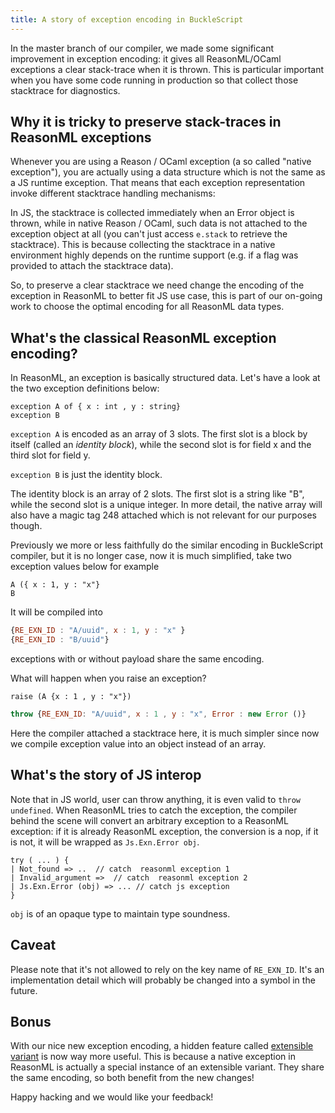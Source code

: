 ```yaml
---
title: A story of exception encoding in BuckleScript
---
```


In the master branch of our compiler, we made some significant improvement in exception encoding: it gives all ReasonML/OCaml exceptions a clear stack-trace when it is thrown. This is particular important when you have some code running in production so that collect those stacktrace for diagnostics.

## Why it is tricky to preserve stack-traces in ReasonML exceptions

Whenever you are using a Reason / OCaml exception (a so called "native exception"), you are actually using a data structure which is not the same as a JS runtime exception. That means that each exception representation invoke different stacktrace handling mechanisms:

In JS, the stacktrace is collected immediately when an Error object is thrown, while in native Reason / OCaml, such data is not attached to the exception object at all (you can't just access `e.stack` to retrieve the stacktrace). This is because collecting the stacktrace in a native environment highly depends on the runtime support (e.g. if a flag was provided to attach the stacktrace data).

So, to preserve a clear stacktrace we need change the encoding of the exception in ReasonML to better fit JS use case, this is part of our on-going work to choose the optimal encoding for all ReasonML data types.

## What's the classical ReasonML exception encoding?

In ReasonML, an exception is basically structured data. Let's have a look at the two exception definitions below:

```reasonml
exception A of { x : int , y : string}
exception B
```

`exception A` is encoded as an array of 3 slots. The first slot is a block by itself (called an *identity block*), while the second slot is for field x and the third slot for field y.

`exception B` is just the identity block.

The identity block is an array of 2 slots. The first slot is a string like "B", while the second slot is a unique integer. 
In more detail, the native array will also have a magic tag 248 attached which is not relevant for our purposes though.

Previously we more or less faithfully do the similar encoding in BuckleScript compiler, but it is no longer case,  now it is much simplified, take two exception values below for example

```reasonml
A ({ x : 1, y : "x"}
B
```

It will be compiled into

```js
{RE_EXN_ID : "A/uuid", x : 1, y : "x" }
{RE_EXN_ID : "B/uuid"}
```
exceptions with or without payload share the same encoding.

What will happen when you raise an exception?

```reasonml
raise (A {x : 1 , y : "x"})
````


```js
throw {RE_EXN_ID: "A/uuid", x : 1 , y : "x", Error : new Error ()}
```

Here the compiler attached a stacktrace here, it is much simpler since now we compile exception value into an object instead of an array.

## What's the story of JS interop

Note that in JS world, user can throw anything, it is even valid to `throw undefined`. When ReasonML tries to catch the exception, the compiler behind the scene will convert an arbitrary exception to a ReasonML exception: if it is already ReasonML exception, the conversion is a nop, if it is not, it will be wrapped as `Js.Exn.Error obj`.

```reasonml
try ( ... ) {
| Not_found => ..  // catch  reasonml exception 1 
| Invalid_argument =>  // catch  reasonml exception 2
| Js.Exn.Error (obj) => ... // catch js exception
}
```

`obj` is of an opaque type to maintain type soundness.

## Caveat

Please note that it's not allowed to rely on the key name of `RE_EXN_ID`. It's an implementation detail which will probably be changed into a symbol in the future.

## Bonus

With our nice new exception encoding, a hidden feature called [extensible variant](https://caml.inria.fr/pub/docs/manual-ocaml/extensiblevariants.html) is now way more useful. This  is because a native exception in ReasonML is actually a special instance of an extensible variant. They share the same encoding, so both benefit from the new changes!

Happy hacking and we would like your feedback!
